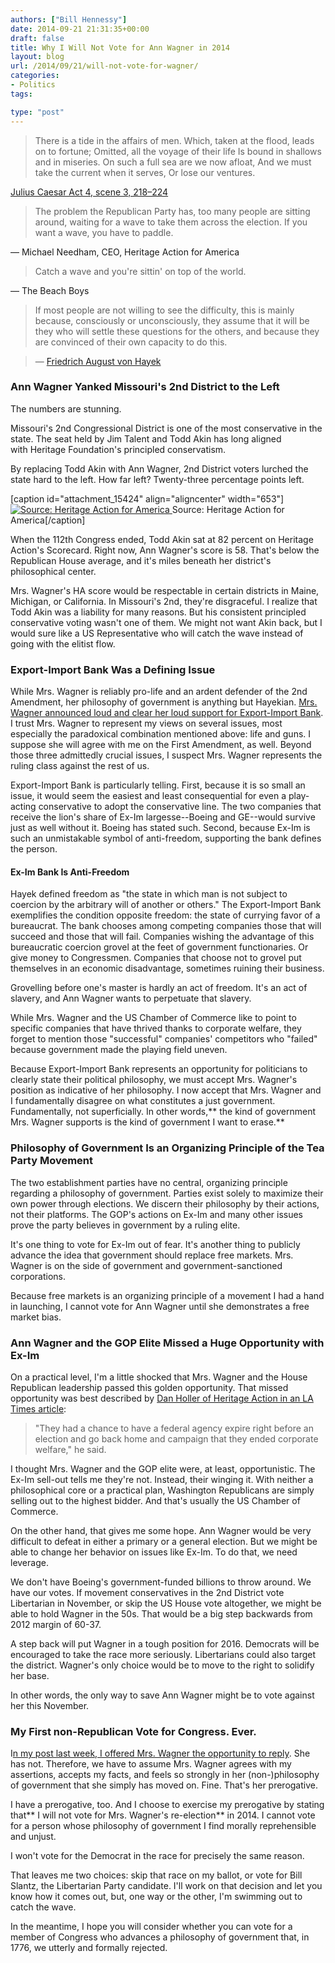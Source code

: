 ```yaml
---
authors: ["Bill Hennessy"]
date: 2014-09-21 21:31:35+00:00
draft: false
title: Why I Will Not Vote for Ann Wagner in 2014
layout: blog
url: /2014/09/21/will-not-vote-for-wagner/
categories:
- Politics
tags:

type: "post"
---
```


> There is a tide in the affairs of men.
Which, taken at the flood, leads on to fortune;
Omitted, all the voyage of their life
Is bound in shallows and in miseries.
On such a full sea are we now afloat,
And we must take the current when it serves,
Or lose our ventures.

[Julius Caesar Act 4, scene 3, 218–224](https://www.enotes.com/jc-text/act-iv-scene-iii#jul-4-3-243)







> The problem the Republican Party has, too many people are sitting around, waiting for a wave to take them across the election. If you want a wave, you have to paddle.

— Michael Needham, CEO, Heritage Action for America







> Catch a wave and you're sittin' on top of the world.

— The Beach Boys







> If most people are not willing to see the difficulty, this is mainly because, consciously or unconsciously, they assume that it will be they who will settle these questions for the others, and because they are convinced of their own capacity to do this.

> 
> — [Friedrich August von Hayek](https://www.brainyquote.com/quotes/authors/f/friedrich_august_von_haye.html)
> 
> 






### Ann Wagner Yanked Missouri's 2nd District to the Left



The numbers are stunning.

Missouri's 2nd Congressional District is one of the most conservative in the state. The seat held by Jim Talent and Todd Akin has long aligned with Heritage Foundation's principled conservatism.

By replacing Todd Akin with Ann Wagner, 2nd District voters lurched the state hard to the left. How far left? Twenty-three percentage points left.

[caption id="attachment_15424" align="aligncenter" width="653"][![Source: Heritage Action for America](https://hennessysview.com/wp-content/uploads/2014/09/MO-2-Heritage-Scores.png)
](https://hennessysview.com/wp-content/uploads/2014/09/MO-2-Heritage-Scores.png) Source: Heritage Action for America[/caption]

When the 112th Congress ended, Todd Akin sat at 82 percent on Heritage Action's Scorecard. Right now, Ann Wagner's score is 58. That's below the Republican House average, and it's miles beneath her district's philosophical center.

Mrs. Wagner's HA score would be respectable in certain districts in Maine, Michigan, or California. In Missouri's 2nd, they're disgraceful. I realize that Todd Akin was a liability for many reasons. But his consistent principled conservative voting wasn't one of them. We might not want Akin back, but I would sure like a US Representative who will catch the wave instead of going with the elitist flow.



### Export-Import Bank Was a Defining Issue



While Mrs. Wagner is reliably pro-life and an ardent defender of the 2nd Amendment, her philosophy of government is anything but Hayekian. [Mrs. Wagner announced loud and clear her loud support for Export-Import Bank](https://hennessysview.com/2014/09/10/heres-ex-im-facts-ann-wagner-claire-mccaskill-wont-tell/). I trust Mrs. Wagner to represent my views on several issues, most especially the paradoxical combination mentioned above: life and guns. I suppose she will agree with me on the First Amendment, as well. Beyond those three admittedly crucial issues, I suspect Mrs. Wagner represents the ruling class against the rest of us.

Export-Import Bank is particularly telling. First, because it is so small an issue, it would seem the easiest and least consequential for even a play-acting conservative to adopt the conservative line. The two companies that receive the lion's share of Ex-Im largesse--Boeing and GE--would survive just as well without it. Boeing has stated such. Second, because Ex-Im is such an unmistakable symbol of anti-freedom, supporting the bank defines the person.



#### Ex-Im Bank Is Anti-Freedom



Hayek defined freedom as "the state in which man is not subject to coercion by the arbitrary will of another or others." The Export-Import Bank exemplifies the condition opposite freedom: the state of currying favor of a bureaucrat. The bank chooses among competing companies those that will succeed and those that will fail. Companies wishing the advantage of this bureaucratic coercion grovel at the feet of government functionaries. Or give money to Congressmen. Companies that choose not to grovel put themselves in an economic disadvantage, sometimes ruining their business.

Grovelling before one's master is hardly an act of freedom. It's an act of slavery, and Ann Wagner wants to perpetuate that slavery.

While Mrs. Wagner and the US Chamber of Commerce like to point to specific companies that have thrived thanks to corporate welfare, they forget to mention those "successful" companies' competitors who "failed" because government made the playing field uneven.

Because Export-Import Bank represents an opportunity for politicians to clearly state their political philosophy, we must accept Mrs. Wagner's position as indicative of her philosophy. I now accept that Mrs. Wagner and I fundamentally disagree on what constitutes a just government. Fundamentally, not superficially. In other words,** the kind of government Mrs. Wagner supports is the kind of government I want to erase.**



### Philosophy of Government Is an Organizing Principle of the Tea Party Movement



The two establishment parties have no central, organizing principle regarding a philosophy of government. Parties exist solely to maximize their own power through elections. We discern their philosophy by their actions, not their platforms. The GOP's actions on Ex-Im and many other issues prove the party believes in government by a ruling elite.

It's one thing to vote for Ex-Im out of fear. It's another thing to publicly advance the idea that government should replace free markets. Mrs. Wagner is on the side of government and government-sanctioned corporations.

Because free markets is an organizing principle of a movement I had a hand in launching, I cannot vote for Ann Wagner until she demonstrates a free market bias.



### Ann Wagner and the GOP Elite Missed a Huge Opportunity with Ex-Im



On a practical level, I'm a little shocked that Mrs. Wagner and the House Republican leadership passed this golden opportunity. That missed opportunity was best described by [Dan Holler of Heritage Action in an LA Times article](https://www.latimes.com/business/la-fi-export-import-bank-20140920-story.html):



> 

> 
> "They had a chance to have a federal agency expire right before an election and go back home and campaign that they ended corporate welfare," he said.
> 
> 






I thought Mrs. Wagner and the GOP elite were, at least, opportunistic. The Ex-Im sell-out tells me they're not. Instead, their winging it. With neither a philosophical core or a practical plan, Washington Republicans are simply selling out to the highest bidder. And that's usually the US Chamber of Commerce.





On the other hand, that gives me some hope. Ann Wagner would be very difficult to defeat in either a primary or a general election. But we might be able to change her behavior on issues like Ex-Im. To do that, we need leverage.





We don't have Boeing's government-funded billions to throw around. We have our votes. If movement conservatives in the 2nd District vote Libertarian in November, or skip the US House vote altogether, we might be able to hold Wagner in the 50s. That would be a big step backwards from 2012 margin of 60-37.





A step back will put Wagner in a tough position for 2016. Democrats will be encouraged to take the race more seriously. Libertarians could also target the district. Wagner's only choice would be to move to the right to solidify her base.





In other words, the only way to save Ann Wagner might be to vote against her this November.





### My First non-Republican Vote for Congress. Ever.





I[n my post last week, I offered Mrs. Wagner the opportunity to reply](https://hennessysview.com/2014/09/10/heres-ex-im-facts-ann-wagner-claire-mccaskill-wont-tell/). She has not. Therefore, we have to assume Mrs. Wagner agrees with my assertions, accepts my facts, and feels so strongly in her (non-)philosophy of government that she simply has moved on. Fine. That's her prerogative.



I have a prerogative, too. And I choose to exercise my prerogative by stating that** I will not vote for Mrs. Wagner's re-election** in 2014. I cannot vote for a person whose philosophy of government I find morally reprehensible and unjust.

I won't vote for the Democrat in the race for precisely the same reason.

That leaves me two choices: skip that race on my ballot, or vote for Bill Slantz, the Libertarian Party candidate. I'll work on that decision and let you know how it comes out, but, one way or the other, I'm swimming out to catch the wave.

In the meantime, I hope you will consider whether you can vote for a member of Congress who advances a philosophy of government that, in 1776, we utterly and formally rejected.
